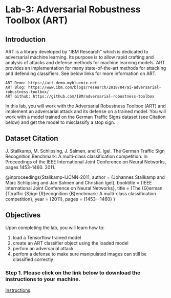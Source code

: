 # Lab-3: Adversarial Robustness Toolbox (ART)

## Introduction

ART is a library developed by "IBM Research" which is dedicated to adversarial machine learning. Its purpose is to allow rapid crafting and analysis of attacks and defense methods for machine learning models. ART provides an implementation for many state-of-the-art methods for attacking and defending classifiers. See below links for more information on ART.

    ART Demo: https://art-demo.mybluemix.net
    ART Blog: https://www.ibm.com/blogs/research/2018/04/ai-adversarial-robustness-toolbox/
    ART Github: https://github.com/IBM/adversarial-robustness-toolbox

In this lab, you will work with the Adversarial Robustness Toolbox (ART) and implement an adversarial attack and its defense on a trained model. You will work with a model trained on the German Traffic Signs dataset (see Citation below) and get the model to misclassify a stop sign.

## Dataset Citation

J. Stallkamp, M. Schlipsing, J. Salmen, and C. Igel. The German Traffic Sign Recognition Benchmark: A multi-class classification competition. In Proceedings of the IEEE International Joint Conference on Neural Networks, pages 1453–1460. 2011.

@inproceedings{Stallkamp-IJCNN-2011,
author = {Johannes Stallkamp and Marc Schlipsing and Jan Salmen and Christian Igel},
booktitle = {IEEE International Joint Conference on Neural Networks},
title = {The {G}erman {T}raffic {S}ign {R}ecognition {B}enchmark: A multi-class classification competition},
year = {2011},
pages = {1453--1460}
}

## Objectives

Upon completing the lab, you will learn how to:

1. load a Tensorflow trained model
1. create an ART classifier object using the loaded model
1. perfom an adversarial attack
1. perfom a defense to make sure manipulated images can still be classified correctly

### Step 1. Please click on the link below to download the instructions to your machine.

[Instructions](https://github.com/bleonardb3/TR_POT_10-15-2020/raw/main/Lab-3/ARTv4.4.pdf).

